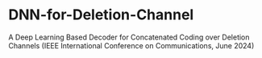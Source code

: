 # DNN-for-Deletion-Channel
A Deep Learning Based Decoder for Concatenated Coding over Deletion Channels (IEEE International Conference on Communications, June 2024)
